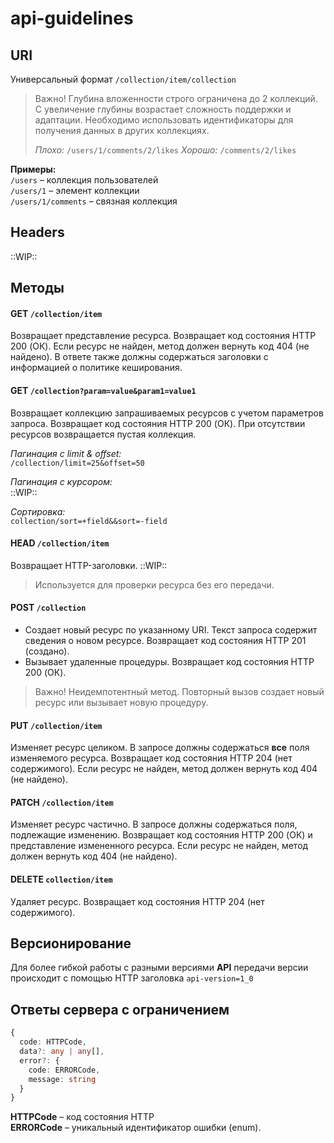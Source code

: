 # api-guidelines

## URI
Универсальный формат
`/collection/item/collection`

> Важно!
> Глубина вложенности строго ограничена до 2 коллекций.
> С увеличение глубины возрастает сложность поддержки и адаптации.
> Необходимо использовать идентификаторы для получения данных в других коллекциях. 
> 
> *Плохо:*
> `/users/1/comments/2/likes`
>  *Хорошо:*
> `/comments/2/likes`

**Примеры:**  
`/users`  – коллекция пользователей  
`/users/1` – элемент коллекции  
`/users/1/comments` – связная коллекция

## Headers
::WIP::

## Методы

#### GET `/collection/item`  
Возвращает представление ресурса.
Возвращает код состояния HTTP 200 (ОК). Если ресурс не найден, метод должен вернуть код 404 (не найдено). В ответе также должны содержаться заголовки с информацией о политике кеширования.

#### GET `/collection?param=value&param1=value1`  
Возвращает коллекцию запрашиваемых ресурсов с учетом параметров запроса.
Возвращает код состояния HTTP 200 (ОК). При отсутствии ресурсов возвращается пустая коллекция.

*Пагинация с limit & offset:*  
`/collection/limit=25&offset=50`  

*Пагинация с курсором:*  
::WIP::  

*Сортировка:*  
`collection/sort=+field&&sort=-field`

#### HEAD `/collection/item`  
Возвращает HTTP-заголовки.
::WIP::
> Используется для проверки ресурса без его передачи.

#### POST `/collection`  
- Создает новый ресурс по указанному URI. Текст запроса содержит сведения о новом ресурсе. 
Возвращает код  состояния HTTP 201 (создано).
- Вызывает удаленные процедуры.  Возвращает код состояния HTTP 200 (ОК).

> Важно!
> Неидемпотентный метод. Повторный вызов создает новый ресурс или вызывает новую процедуру.

#### PUT `/collection/item`  
Изменяет ресурс целиком. В запросе должны содержаться **все** поля изменяемого ресурса.
Возвращает код состояния HTTP 204 (нет содержимого).  Если ресурс не найден, метод должен вернуть код 404 (не найдено).

#### PATCH `/collection/item`  
Изменяет ресурс частично. В запросе должны содержаться поля, подлежащие изменению.
Возвращает код состояния HTTP 200 (ОК) и представление измененного ресурса. Если ресурс не найден, метод должен вернуть код 404 (не найдено).

#### DELETE `collection/item`  
Удаляет ресурс.
Возвращает код состояния HTTP 204 (нет содержимого).

## Версионирование
Для более гибкой работы с разными версиями **API** передачи версии происходит с помощью HTTP заголовка `api-version=1_0`

## Ответы сервера с ограничением
```ts
{
  code: HTTPCode,
  data?: any | any[],
  error?: {
    code: ERRORCode,
    message: string
  }
}
```
**HTTPCode** – код состояния HTTP  
**ERRORCode** – уникальный идентификатор ошибки (enum).

